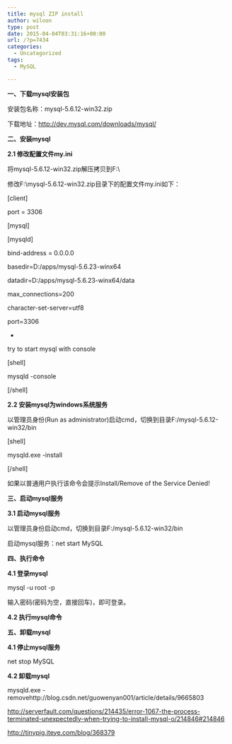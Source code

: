 ```yaml
---
title: mysql ZIP install
author: wiloon
type: post
date: 2015-04-04T03:31:16+00:00
url: /?p=7434
categories:
  - Uncategorized
tags:
  - MySQL

---
```

**一、下载mysql安装包**

安装包名称：mysql-5.6.12-win32.zip

下载地址：<http://dev.mysql.com/downloads/mysql/>

**二、安装mysql**

**2.1 修改配置文件my.ini**

将mysql-5.6.12-win32.zip解压拷贝到F:\

修改F:\mysql-5.6.12-win32.zip目录下的配置文件my.ini如下：

[client]
  
port = 3306

[mysql]

[mysqld]
  
bind-address = 0.0.0.0
  
basedir=D:/apps/mysql-5.6.23-winx64
  
datadir=D:/apps/mysql-5.6.23-winx64/data
  
max_connections=200
  
character-set-server=utf8
  
port=3306


-

try to start mysql with console

[shell]
  
mysqld -console
  
[/shell]

**2.2 安装mysql为windows系统服务**

以管理员身份(Run as administrator)启动cmd，切换到目录F:/mysql-5.6.12-win32/bin

[shell]
  
mysqld.exe -install

[/shell]

如果以普通用户执行该命令会提示Install/Remove of the Service Denied!

**三、启动mysql服务**

**3.1 启动mysql服务**

以管理员身份启动cmd，切换到目录F:/mysql-5.6.12-win32/bin

启动mysql服务：net start MySQL

**四、执行命令**

**4.1 登录mysql**

mysql -u root -p

输入密码(密码为空，直接回车)，即可登录。

**4.2 执行mysql命令**

**五、卸载mysql**

**4.1 停止mysql服务**

net stop MySQL

**4.2 卸载mysql**

mysqld.exe -removehttp://blog.csdn.net/guowenyan001/article/details/9665803

http://serverfault.com/questions/214435/error-1067-the-process-terminated-unexpectedly-when-trying-to-install-mysql-o/214846#214846


http://tinypig.iteye.com/blog/368379

